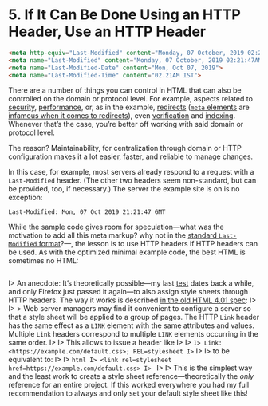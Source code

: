 # 5. If It Can Be Done Using an HTTP Header, Use an HTTP Header

```html
<meta http-equiv="Last-Modified" content="Monday, 07 October, 2019 02:21:47AM">
<meta name="Last-Modified" content="Monday, 07 October, 2019 02:21:47AM">
<meta name="Last-Modified-Date" content="Mon, Oct 07, 2019">
<meta name="Last-Modified-Time" content="02.21AM IST">
```

There are a number of things you can control in HTML that can also be controlled on the domain or protocol level. For example, aspects related to [security](https://developer.mozilla.org/en-US/docs/Web/HTTP/Headers/Content-Security-Policy), [performance](http://cristian.sulea.net/blog/disable-browser-caching-with-meta-html-tags/), or, as in the example, [redirects](https://developer.mozilla.org/en-US/docs/Web/HTTP/Redirections) ([`meta` elements](https://html.spec.whatwg.org/multipage/semantics.html#the-meta-element) are [infamous when it comes to redirects](https://help.ahrefs.com/en/articles/2433739-what-is-meta-refresh-redirect-and-why-is-it-considered-a-critical-issue)), even [verification](https://support.google.com/webmasters/answer/9008080) and [indexing](https://support.google.com/webmasters/answer/93710). Whenever that’s the case, you’re better off working with said domain or protocol level.

The reason? Maintainability, for centralization through domain or HTTP configuration makes it a lot easier, faster, and reliable to manage changes.

In this case, for example, most servers already respond to a request with a `Last-Modified` header. (The other two headers seem non-standard, but can be provided, too, if necessary.) The server the example site is on is no exception:

```
Last-Modified: Mon, 07 Oct 2019 21:21:47 GMT
```

While the sample code gives room for speculation—what was the motivation to add all this meta markup? why not in the [standard `Last-Modified` format](https://developer.mozilla.org/en-US/docs/Web/HTTP/Headers/Last-Modified)?—, the lesson is to use HTTP headers if HTTP headers can be used. As with the optimized minimal example code, the best HTML is sometimes no HTML:

```html
```

I> An anecdote: It’s theoretically possible—my last [test](https://hell.meiert.org/core/php/link.php) dates back a while, and only Firefox just passed it again—to also assign style sheets through HTTP headers. The way it works is described [in the old HTML 4.01 spec](https://www.w3.org/TR/html401/present/styles.html#h-14.6):
I>
I> > Web server managers may find it convenient to configure a server so that a style sheet will be applied to a group of pages. The HTTP `Link` header has the same effect as a `LINK` element with the same attributes and values. Multiple `Link` headers correspond to multiple `LINK` elements occurring in the same order.
I>
I> This allows to issue a header like
I>
I> ```
I> Link: <https://example.com/default.css>; REL=stylesheet
I> ```
I>
I> to be equivalent to:
I>
I> ```html
I> <link rel=stylesheet href=https://example.com/default.css>
I> ```
I>
I> This is the simplest way and the least work to create a style sheet reference—theoretically the _only_ reference for an entire project. If this worked everywhere you had my full recommendation to always and only set your default style sheet like this!